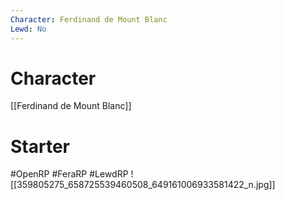 ```yaml
---
Character: Ferdinand de Mount Blanc
Lewd: No
---
```

# Character
[[Ferdinand de Mount Blanc]]

# Starter


#OpenRP #FeraRP #LewdRP
![[359805275_658725539460508_649161006933581422_n.jpg]]